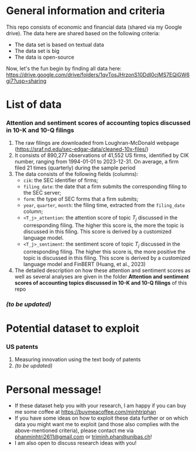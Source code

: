 # General information and criteria
This repo consists of economic and financial data (shared via my Google drive). The data here are shared based on the following criteria:
* The data set is based on textual data
* The data set is big
* The data is open-source

Now, let's the fun begin by finding all data here: https://drive.google.com/drive/folders/1qvTosJHrzonS10DdI0cjMS7EQiGW6gi7?usp=sharing

# List of data
### Attention and sentiment scores of accounting topics discussed in 10-K and 10-Q filings
1. The raw filings are downloaded from Loughran-McDonald webpage (https://sraf.nd.edu/sec-edgar-data/cleaned-10x-files/)
2. It consists of 890,277 observations of 41,552 US firms, identified by CIK number, ranging from 1994-01-01 to 2023-12-31. On average, a firm filed 21 times (quarterly) during the sample period
3. The data consists of the following fields (columns):
   * `cik`: the SEC identifier of firms;
   * `filing_date`: the date that a firm submits the corresponding filing to the SEC server;
   * `form`: the type of SEC forms that a firm submits;
   * `year`, `quarter`, `month`: the filing time, extracted from the `filing_date` column;
   * `<T_j>_attention`: the attention score of topic $T_j$ discussed in the corresponding filing. The higher this score is, the more the topic is discussed in this filing. This score is derived by a customized language model.
   * `<T_j>_sentiment`: the sentiment score of topic $T_j$ discussed in the corresponding filing. The higher this score is, the more positive the topic is discussed in this filing. This score is derived by a customized language model and FinBERT (Huang, et al., 2023)
4. The detailed description on how these attention and sentiment scores as well as several analyses are given in the folder **Attention and sentiment scores of accounting topics discussed in 10-K and 10-Q filings** of this repo
### _(to be updated)_

# Potential dataset to exploit
### US patents
1. Measuring innovation using the text body of patents
2. _(to be updated)_

# Personal message!
* If these dataset help you with your research, I am happy if you can buy me some coffee at https://buymeacoffee.com/minhtriphan
* If you have some ideas on how to exploit these data further or on which data you might want me to exploit (and those also complies with the above-mentioned criteria), please contact me via phanminhtri2611@gmail.com or triminh.phan@unibas.ch!
* I am also open to discuss research ideas with you!
